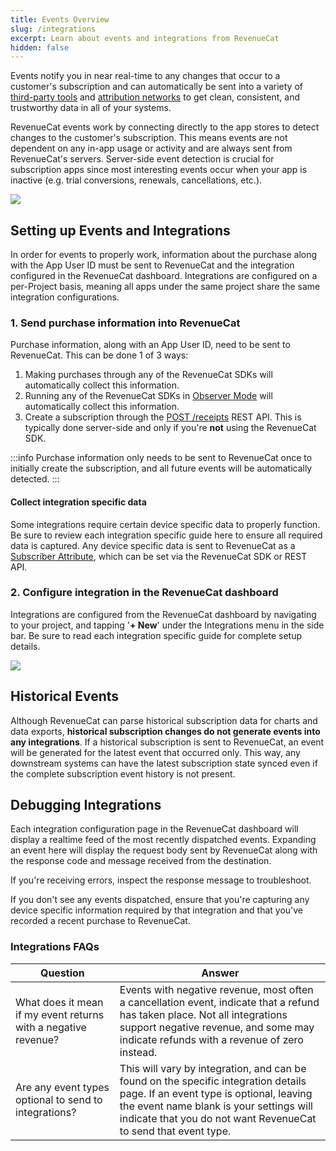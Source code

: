 ```yaml
---
title: Events Overview
slug: /integrations
excerpt: Learn about events and integrations from RevenueCat
hidden: false
---
```


Events notify you in near real-time to any changes that occur to a customer's subscription and can automatically be sent into a variety of [third-party tools](/third-party-integrations) and [attribution networks](/attribution) to get clean, consistent, and trustworthy data in all of your systems.

RevenueCat events work by connecting directly to the app stores to detect changes to the customer's subscription. This means events are not dependent on any in-app usage or activity and are always sent from RevenueCat's servers. Server-side event detection is crucial for subscription apps since most interesting events occur when your app is inactive (e.g. trial conversions, renewals, cancellations, etc.).

![](https://files.readme.io/647d2a5-Screenshot_2023-04-12_at_10.45.13_AM.png)

## Setting up Events and Integrations

In order for events to properly work, information about the purchase along with the App User ID must be sent to RevenueCat and the integration configured in the RevenueCat dashboard. Integrations are configured on a per-Project basis, meaning all apps under the same project share the same integration configurations.

### 1. Send purchase information into RevenueCat

Purchase information, along with an App User ID, need to be sent to RevenueCat. This can be done 1 of 3 ways:

1. Making purchases through any of the RevenueCat SDKs will automatically collect this information.
2. Running any of the RevenueCat SDKs in [Observer Mode](/observer-mode#option-2-client-side) will automatically collect this information.
3. Create a subscription through the [POST /receipts](https://www.revenuecat.com/reference/receipts) REST API. This is typically done server-side and only if you're **not** using the RevenueCat SDK.

:::info
Purchase information only needs to be sent to RevenueCat once to initially create the subscription, and all future events will be automatically detected.
:::

#### Collect integration specific data

Some integrations require certain device specific data to properly function. Be sure to review each integration specific guide here to ensure all required data is captured. Any device specific data is sent to RevenueCat as a [Subscriber Attribute](/subscriber-attributes), which can be set via the RevenueCat SDK or REST API.

### 2. Configure integration in the RevenueCat dashboard

Integrations are configured from the RevenueCat dashboard by navigating to your project, and tapping '**+ New**' under the Integrations menu in the side bar. Be sure to read each integration specific guide for complete setup details.

![](https://files.readme.io/4c8b15e-Screenshot_2023-04-12_at_2.01.00_PM.png)

## Historical Events

Although RevenueCat can parse historical subscription data for charts and data exports, **historical subscription changes do not generate events into any integrations**. If a historical subscription is sent to RevenueCat, an event will be generated for the latest event that occurred only. This way, any downstream systems can have the latest subscription state synced even if the complete subscription event history is not present.

## Debugging Integrations

Each integration configuration page in the RevenueCat dashboard will display a realtime feed of the most recently dispatched events. Expanding an event here will display the request body sent by RevenueCat along with the response code and message received from the destination.

If you're receiving errors, inspect the response message to troubleshoot.

If you don't see any events dispatched, ensure that you're capturing any device specific information required by that integration and that you've recorded a recent purchase to RevenueCat.

### Integrations FAQs

| Question                                                       | Answer                                                                                                                                                                                                                                       |
| -------------------------------------------------------------- | -------------------------------------------------------------------------------------------------------------------------------------------------------------------------------------------------------------------------------------------- |
| What does it mean if my event returns with a negative revenue? | Events with negative revenue, most often a cancellation event, indicate that a refund has taken place. Not all integrations support negative revenue, and some may indicate refunds with a revenue of zero instead.                          |
| Are any event types optional to send to integrations?          | This will vary by integration, and can be found on the specific integration details page. If an event type is optional, leaving the event name blank is your settings will indicate that you do not want RevenueCat to send that event type. |
